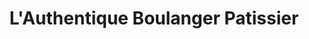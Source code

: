 ---
title: "L'Authentique Boulanger Patissier"
url: /saint-hilaire-de-brethmas/lauthentique-boulanger-patissier/
shop: boulangerie
---